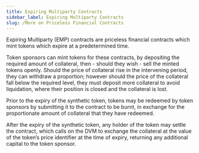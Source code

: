 ```yaml
---
title: Expiring Multiparty Contracts
sidebar_label: Expiring Multiparty Contracts
slug: /More on Priceless Financial Contracts
---
```


Expiring Multiparty (EMP) contracts are priceless financial contracts which mint tokens which expire at a predetermined time.

Token sponsors can mint tokens for these contracts, by depositing the required amount of collateral, then - should they wish - sell the minted tokens openly.  Should the price of collateral rise in the intervening period, they can withdraw a proportion; however should the price of the collateral fall below the required level, they must deposit more collateral to avoid liquidation, where their position is closed and the collateral is lost.

Prior to the expiry of the synthetic token, tokens may be redeemed by token sponsors by submitting it to the contract to be burnt, in exchange for the proportionate amount of collateral that they have redeemed.

After the expiry of the synthetic token, any holder of the token may settle the contract, which calls on the DVM to exchange the collateral at the value of the token’s price identifier at the time of expiry, returning any additional capital to the token sponsor.
